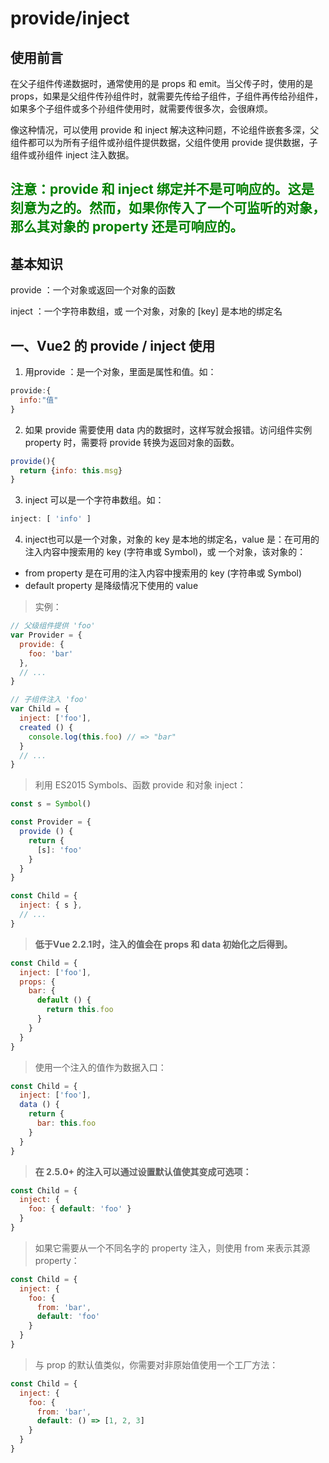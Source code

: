 # provide/inject

## 使用前言
在父子组件传递数据时，通常使用的是 props 和 emit。当父传子时，使用的是 props，如果是父组件传孙组件时，就需要先传给子组件，子组件再传给孙组件，如果多个子组件或多个孙组件使用时，就需要传很多次，会很麻烦。

像这种情况，可以使用 provide 和 inject 解决这种问题，不论组件嵌套多深，父组件都可以为所有子组件或孙组件提供数据，父组件使用 provide 提供数据，子组件或孙组件 inject 注入数据。

<h2 style="color:green">注意：provide 和 inject 绑定并不是可响应的。这是刻意为之的。然而，如果你传入了一个可监听的对象，那么其对象的 property 还是可响应的。</h2>

## 基本知识
provide ：一个对象或返回一个对象的函数

inject ：一个字符串数组，或 一个对象，对象的 [key] 是本地的绑定名

## 一、Vue2 的 provide / inject 使用
1. 用provide ：是一个对象，里面是属性和值。如：
```js
provide:{
  info:"值"
}
```

2. 如果 provide 需要使用 data 内的数据时，这样写就会报错。访问组件实例 property 时，需要将 provide 转换为返回对象的函数。
```js
provide(){
  return {info: this.msg}
}
```

3. inject 可以是一个字符串数组。如：
```js
inject: [ 'info' ]
```
4. inject也可以是一个对象，对象的 key 是本地的绑定名，value 是：在可用的注入内容中搜索用的 key (字符串或 Symbol)，或
一个对象，该对象的：
  + from property 是在可用的注入内容中搜索用的 key (字符串或 Symbol)
  + default property 是降级情况下使用的 value

>实例：
```js
// 父级组件提供 'foo'
var Provider = {
  provide: {
    foo: 'bar'
  },
  // ...
}

// 子组件注入 'foo'
var Child = {
  inject: ['foo'],
  created () {
    console.log(this.foo) // => "bar"
  }
  // ...
}
```

>利用 ES2015 Symbols、函数 provide 和对象 inject：
```js
const s = Symbol()

const Provider = {
  provide () {
    return {
      [s]: 'foo'
    }
  }
}

const Child = {
  inject: { s },
  // ...
}
```

><strong>低于Vue 2.2.1时，注入的值会在 props 和 data 初始化之后得到。</strong>

```js
const Child = {
  inject: ['foo'],
  props: {
    bar: {
      default () {
        return this.foo
      }
    }
  }
}
```

> 使用一个注入的值作为数据入口：
```js
const Child = {
  inject: ['foo'],
  data () {
    return {
      bar: this.foo
    }
  }
}
```
><strong>在 2.5.0+ 的注入可以通过设置默认值使其变成可选项：</strong>


```js
const Child = {
  inject: {
    foo: { default: 'foo' }
  }
}
```
>如果它需要从一个不同名字的 property 注入，则使用 from 来表示其源 property：
```js
const Child = {
  inject: {
    foo: {
      from: 'bar',
      default: 'foo'
    }
  }
}
```
>与 prop 的默认值类似，你需要对非原始值使用一个工厂方法：
```js
const Child = {
  inject: {
    foo: {
      from: 'bar',
      default: () => [1, 2, 3]
    }
  }
}
```